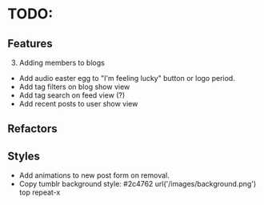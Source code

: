 # TODO:

## Features
3. Adding members to blogs

* Add audio easter egg to "I'm feeling lucky" button or logo period.
* Add tag filters on blog show view
* Add tag search on feed view (?)
* Add recent posts to user show view

## Refactors

## Styles
* Add animations to new post form on removal.
* Copy tumblr background style: #2c4762 url('/images/background.png') top repeat-x